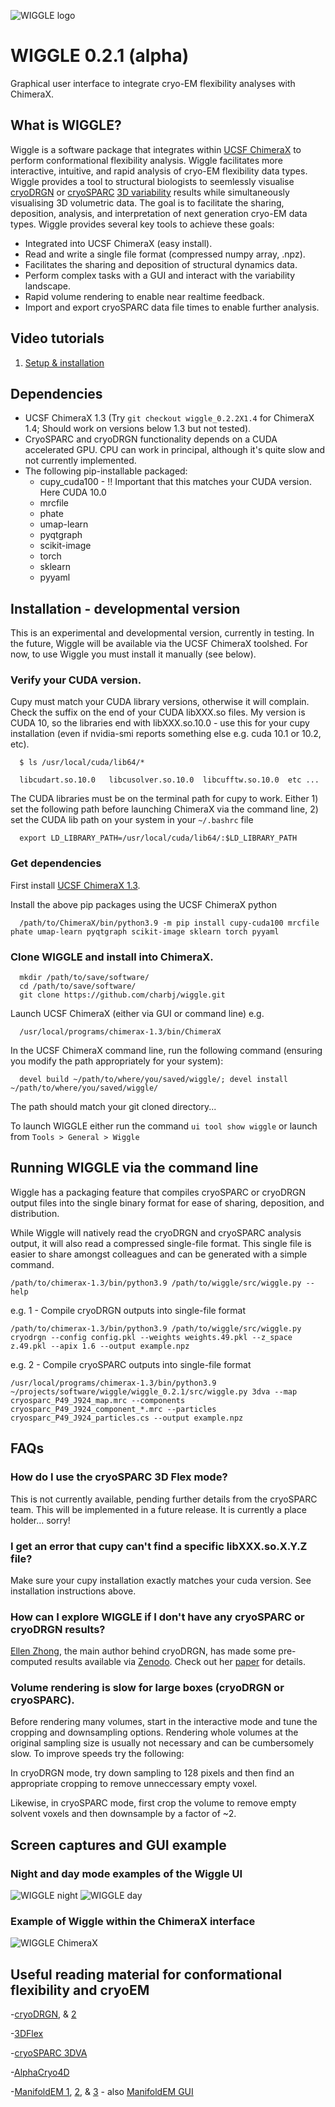 ![WIGGLE logo](https://github.com/charbj/wiggle/blob/main/src/resources/Wiggle.PNG)

# WIGGLE 0.2.1 (alpha)
Graphical user interface to integrate cryo-EM flexibility analyses with ChimeraX.

## What is WIGGLE?
Wiggle is a software package that integrates within [UCSF ChimeraX](https://www.cgl.ucsf.edu/chimerax/) to perform conformational flexibility analysis. Wiggle facilitates more interactive, intuitive, and rapid analysis of cryo-EM flexibility data types. Wiggle provides a tool to structural biologists to seemlessly visualise [cryoDRGN](http://cb.csail.mit.edu/cb/cryodrgn/) or [cryoSPARC](https://cryosparc.com/) [3D variability](https://guide.cryosparc.com/processing-data/tutorials-and-case-studies/tutorial-3d-variability-analysis-part-one) results while simultaneously visualising 3D volumetric data. The goal is to facilitate the sharing, deposition, analysis, and interpretation of next generation cryo-EM data types. Wiggle provides several key tools to achieve these goals:
* Integrated into UCSF ChimeraX (easy install).
* Read and write a single file format (compressed numpy array, .npz). 
* Facilitates the sharing and deposition of structural dynamics data. 
* Perform complex tasks with a GUI and interact with the variability landscape.
* Rapid volume rendering to enable near realtime feedback.
* Import and export cryoSPARC data file times to enable further analysis.

## Video tutorials
1. [Setup & installation](https://youtu.be/y99k88MszrY)

## Dependencies
* UCSF ChimeraX 1.3 (Try `git checkout wiggle_0.2.2X1.4` for ChimeraX 1.4; Should work on versions below 1.3 but not tested).
* CryoSPARC and cryoDRGN functionality depends on a CUDA accelerated GPU. CPU can work in principal, although it's quite slow and not currently implemented.
* The following pip-installable packaged:
  * cupy_cuda100 - !! Important that this matches your CUDA version. Here CUDA 10.0
  * mrcfile
  * phate
  * umap-learn
  * pyqtgraph
  * scikit-image
  * torch
  * sklearn
  * pyyaml

## Installation - developmental version
This is an experimental and developmental version, currently in testing. In the future, Wiggle will be available via the UCSF ChimeraX toolshed. For now, to use Wiggle you must install it manually (see below).

  ### Verify your CUDA version. 
Cupy must match your CUDA library versions, otherwise it will complain. Check the suffix on the end of your CUDA libXXX.so files. My version is CUDA 10, so the libraries end with libXXX.so.10.0 - use this for your cupy installation (even if nvidia-smi reports something else e.g. cuda 10.1 or 10.2, etc).

      $ ls /usr/local/cuda/lib64/*
      
      libcudart.so.10.0   libcusolver.so.10.0  libcufftw.so.10.0  etc ...

The CUDA libraries must be on the terminal path for cupy to work. Either 1) set the following path before launching ChimeraX via the command line, 2) set the CUDA lib path on your system in your `~/.bashrc` file
      
      export LD_LIBRARY_PATH=/usr/local/cuda/lib64/:$LD_LIBRARY_PATH
      
  ### Get dependencies
  
First install [UCSF ChimeraX 1.3](https://www.cgl.ucsf.edu/chimerax/older_releases.html).

Install the above pip packages using the UCSF ChimeraX python

      /path/to/ChimeraX/bin/python3.9 -m pip install cupy-cuda100 mrcfile phate umap-learn pyqtgraph scikit-image sklearn torch pyyaml

### Clone WIGGLE and install into ChimeraX.

      mkdir /path/to/save/software/
      cd /path/to/save/software/
      git clone https://github.com/charbj/wiggle.git
      
Launch UCSF ChimeraX (either via GUI or command line) e.g.

      /usr/local/programs/chimerax-1.3/bin/ChimeraX
      
In the UCSF ChimeraX command line, run the following command (ensuring you modify the path appropriately for your system):

      devel build ~/path/to/where/you/saved/wiggle/; devel install ~/path/to/where/you/saved/wiggle/

The path should match your git cloned directory...

To launch WIGGLE either run the command `ui tool show wiggle` or launch from `Tools > General > Wiggle`

## Running WIGGLE via the command line
Wiggle has a packaging feature that compiles cryoSPARC or cryoDRGN output files into the single binary format for ease of sharing, deposition, and distribution. 

While Wiggle will natively read the cryoDRGN and cryoSPARC analysis output, it will also read a compressed single-file format. This single file is easier to share amongst colleagues and can be generated with a simple command. 

    /path/to/chimerax-1.3/bin/python3.9 /path/to/wiggle/src/wiggle.py --help

e.g. 1 - Compile cryoDRGN outputs into single-file format

    /path/to/chimerax-1.3/bin/python3.9 /path/to/wiggle/src/wiggle.py cryodrgn --config config.pkl --weights weights.49.pkl --z_space z.49.pkl --apix 1.6 --output example.npz

e.g. 2 - Compile cryoSPARC outputs into single-file format
    
    /usr/local/programs/chimerax-1.3/bin/python3.9 ~/projects/software/wiggle/wiggle_0.2.1/src/wiggle.py 3dva --map cryosparc_P49_J924_map.mrc --components cryosparc_P49_J924_component_*.mrc --particles cryosparc_P49_J924_particles.cs --output example.npz
    
## FAQs

### How do I use the cryoSPARC 3D Flex mode?
This is not currently available, pending further details from the cryoSPARC team. This will be implemented in a future release. It is currently a place holder... sorry!

### I get an error that cupy can't find a specific libXXX.so.X.Y.Z file?
Make sure your cupy installation exactly matches your cuda version. See installation instructions above.

### How can I explore WIGGLE if I don't have any cryoSPARC or cryoDRGN results?
[Ellen Zhong](https://github.com/zhonge), the main author behind cryoDRGN, has made some pre-computed results available via [Zenodo](https://zenodo.org/record/4355284#.YxiKXNJBy4o). Check out her [paper](https://www.nature.com/articles/s41592-020-01049-4) for details.

### Volume rendering is slow for large boxes (cryoDRGN or cryoSPARC).
Before rendering many volumes, start in the interactive mode and tune the cropping and downsampling options. Rendering whole volumes at the original sampling size is usually not necessary and can be cumbersomely slow. To improve speeds try the following:

In cryoDRGN mode, try down sampling to 128 pixels and then find an appropriate cropping to remove unneccessary empty voxel. 

Likewise, in cryoSPARC mode, first crop the volume to remove empty solvent voxels and then downsample by a factor of ~2. 

## Screen captures and GUI example
### Night and day mode examples of the Wiggle UI
![WIGGLE night](https://github.com/charbj/wiggle/blob/main/screengrabs/wiggle.png)
![WIGGLE day](https://github.com/charbj/wiggle/blob/main/screengrabs/wiggle_ui2.png)

### Example of Wiggle within the ChimeraX interface
![WIGGLE ChimeraX](https://github.com/charbj/wiggle/blob/main/screengrabs/wiggle_chimera.png)


## Useful reading material for conformational flexibility and cryoEM
-[cryoDRGN](https://www.nature.com/articles/s41592-020-01049-4), & [2](https://openaccess.thecvf.com/content/ICCV2021/papers/Zhong_CryoDRGN2_Ab_Initio_Neural_Reconstruction_of_3D_Protein_Structures_From_ICCV_2021_paper.pdf)

-[3DFlex](https://www.biorxiv.org/content/10.1101/2021.04.22.440893v1)

-[cryoSPARC 3DVA](https://www.sciencedirect.com/science/article/pii/S1047847721000071)

-[AlphaCryo4D](https://www.mdpi.com/1422-0067/23/16/8872/htm)

-[ManifoldEM 1](https://www.pnas.org/doi/10.1073/pnas.1419276111), [2](https://www.nature.com/articles/s41467-020-18403-x), & [3](https://www.biorxiv.org/content/10.1101/2021.06.18.449029v2.full) - also [ManifoldEM GUI](https://github.com/evanseitz/ManifoldEM_Python)





